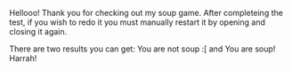 Hellooo! Thank you for checking out my soup game. After completeing the test, if you wish to redo it you must manually restart it by opening and closing it again.

There are two results you can get: You are not soup :[ and You are soup! Harrah!
